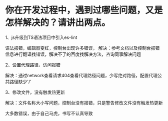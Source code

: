 # 你在开发过程中，遇到过哪些问题，又是怎样解决的？请讲出两点。

1、js升级到TS语法项目中引入es-lint

  语法报错，编辑器变红，控制台出现许多错误，
  解决：参考文档以及控制台报错信息进行翻译找错误，解决不了的百度找解决方法，咨询同事解决问题

2、设置代理路径，访问报错 

  解决：通过network查看请求404查看代理路径问题，少写绝对路径，配置代理公共路径缺少'/'

3、修改文件，没有触发热更新

  解决：文件名称大小写问题，控制台没有报错，只是警告修改文件没有触发热更新

  大多数错误，由于自己马虎，书写不认真导致